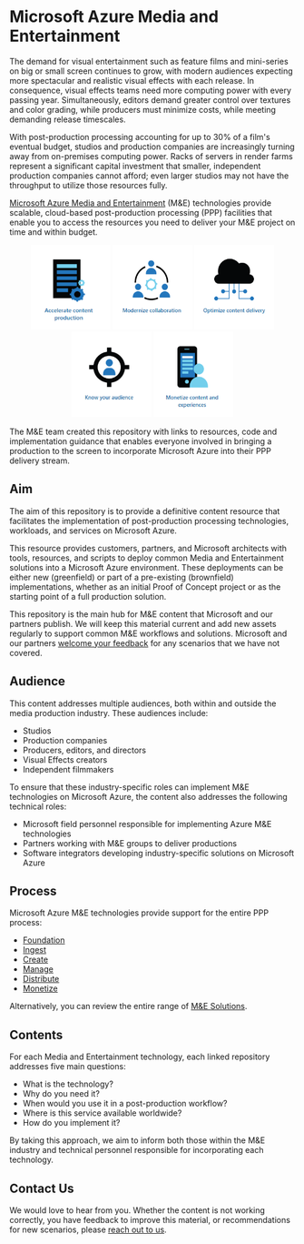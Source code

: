 # Microsoft Azure Media and Entertainment

The demand for visual entertainment such as feature films and mini-series on big or small screen continues to grow, with modern audiences expecting more spectacular and realistic visual effects with each release. In consequence, visual effects teams need more computing power with every passing year. Simultaneously, editors demand greater control over textures and color grading, while producers must minimize costs, while meeting demanding release timescales.

With post-production processing accounting for up to 30% of a film's eventual budget, studios and production companies are increasingly turning away from on-premises computing power. Racks of servers in render farms represent a significant capital investment that smaller, independent production companies cannot afford;  even larger studios may not have the throughput to utilize those resources fully.

[Microsoft Azure Media and Entertainment](https://www.microsoft.com/industry/media-entertainment) (M&E) technologies provide scalable, cloud-based post-production processing (PPP) facilities that enable you to access the resources you need to deliver your M&E project on time and within budget.

<p align="center">
  <a href="https://www.microsoft.com/en-us/industry/media-entertainment/accelerate-content-production"><img src="images/Accelerate.png" width="140" height="150"></a>
  <a href="https://www.microsoft.com/en-us/industry/media-entertainment/modernize-collaboration"><img src="images/Modernize.png" width="140" height="150"></a>
  <a href="https://www.microsoft.com/en-us/industry/media-entertainment/optimize-content-delivery"><img src="images/Optimize.png" width="140" height="150"></a>
  <a href="https://www.microsoft.com/en-us/industry/media-entertainment/know-your-audience"><img src="images/Audience.png" width="140" height="150"></a>
  <a href="https://www.microsoft.com/en-us/industry/media-entertainment/monetize-content-and-experiences"><img src="images/Monetize.png" width="140" height="150"></a>
</p>

The M&E team created this repository with links to resources, code and implementation guidance that enables everyone involved in bringing a production to the screen to incorporate Microsoft Azure into their PPP delivery stream.

## Aim

The aim of this repository is to provide a definitive content resource that facilitates the implementation of post-production processing technologies, workloads, and services on Microsoft Azure.

This resource provides customers, partners, and Microsoft architects with tools, resources, and scripts to deploy common Media and Entertainment solutions into a Microsoft Azure environment. These deployments can be either new (greenfield) or part of a pre-existing (brownfield) implementations, whether as an initial Proof of Concept project or as the starting point of a full production solution.

This repository is the main hub for M&E content that Microsoft and our partners publish. We will keep this material current and add new assets regularly to support common M&E workflows and solutions. Microsoft and our partners [welcome your feedback](mailto:gitme@microsoft.com) for any scenarios that we have not covered.

## Audience

This content addresses multiple audiences, both within and outside the media production industry. These audiences include:

- Studios
- Production companies
- Producers, editors, and directors
- Visual Effects creators
- Independent filmmakers

To ensure that these industry-specific roles can implement M&E technologies on Microsoft Azure, the content also addresses the following technical roles:

- Microsoft field personnel responsible for implementing Azure M&E technologies
- Partners working with M&E groups to deliver productions
- Software integrators developing industry-specific solutions on Microsoft Azure

## Process

Microsoft Azure M&E technologies provide support for the entire PPP process:

- [Foundation](/Foundation)
- [Ingest](/Ingest)
- [Create](/Create)
- [Manage](/Manage)
- [Distribute](/Distribute)
- [Monetize](/Monetize)

Alternatively, you can review the entire range of [M&E Solutions](/Solutions).

## Contents

For each Media and Entertainment technology, each linked repository addresses five main questions:

- What is the technology?
- Why do you need it?
- When would you use it in a post-production workflow?
- Where is this service available worldwide?
- How do you implement it?

By taking this approach, we aim to inform both those within the M&E industry and technical personnel responsible for incorporating each technology.

## Contact Us

We would love to hear from you. Whether the content is not working correctly, you have feedback to improve this material, or recommendations for new scenarios, please [reach out to us](mailto:gitme@microsoft.com).
